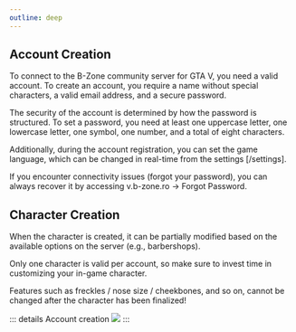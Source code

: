 ```yaml
---
outline: deep
---
```


## Account Creation

To connect to the B-Zone community server for GTA V, you need a valid account. To create an account, you require a name without special characters, a valid email address, and a secure password.

The security of the account is determined by how the password is structured. To set a password, you need at least one uppercase letter, one lowercase letter, one symbol, one number, and a total of eight characters.

Additionally, during the account registration, you can set the game language, which can be changed in real-time from the settings [/settings].

If you encounter connectivity issues (forgot your password), you can always recover it by accessing v.b-zone.ro -> Forgot Password.

## Character Creation

When the character is created, it can be partially modified based on the available options on the server (e.g., barbershops).

Only one character is valid per account, so make sure to invest time in customizing your in-game character.

Features such as freckles / nose size / cheekbones, and so on, cannot be changed after the character has been finalized!

::: details Account creation
  <img src="https://i.imgur.com/LF35Ite.gif"/>
:::